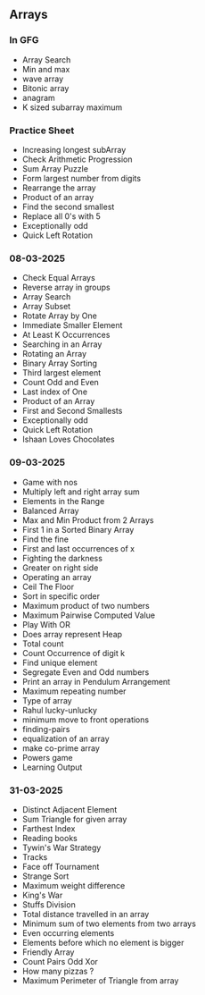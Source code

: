 ## Arrays

### In GFG
* Array Search
* Min and max
* wave array
* Bitonic array
* anagram
* K sized subarray maximum

### Practice Sheet
* Increasing longest subArray
* Check Arithmetic Progression
* Sum Array Puzzle
* Form largest number from digits
* Rearrange the array
* Product of an array
* Find the second smallest
* Replace all 0's with 5
* Exceptionally odd
* Quick Left Rotation

### 08-03-2025
* Check Equal Arrays
* Reverse array in groups
* Array Search
* Array Subset
* Rotate Array by One
* Immediate Smaller Element
* At Least K Occurrences
* Searching in an Array
* Rotating an Array
* Binary Array Sorting
* Third largest element
* Count Odd and Even
* Last index of One
* Product of an Array
* First and Second Smallests
* Exceptionally odd
* Quick Left Rotation
* Ishaan Loves Chocolates

### 09-03-2025
* Game with nos
* Multiply left and right array sum
* Elements in the Range
* Balanced Array
* Max and Min Product from 2 Arrays
* First 1 in a Sorted Binary Array
* Find the fine
* First and last occurrences of x
* Fighting the darkness
* Greater on right side
* Operating an array
* Ceil The Floor
* Sort in specific order
* Maximum product of two numbers
* Maximum Pairwise Computed Value
* Play With OR
* Does array represent Heap
* Total count
* Count Occurrence of digit k
* Find unique element
* Segregate Even and Odd numbers
* Print an array in Pendulum Arrangement
* Maximum repeating number
* Type of array
* Rahul lucky-unlucky
* minimum move to front operations
* finding-pairs
* equalization of an array
* make co-prime array
* Powers game
* Learning Output


### 31-03-2025
* Distinct Adjacent Element
* Sum Triangle for given array
* Farthest Index
* Reading books
* Tywin's War Strategy
* Tracks
* Face off Tournament
* Strange Sort
* Maximum weight difference
* King's War
* Stuffs Division
* Total distance travelled in an array
* Minimum sum of two elements from two arrays
* Even occurring elements
* Elements before which no element is bigger
* Friendly Array
* Count Pairs Odd Xor
* How many pizzas ?
* Maximum Perimeter of Triangle from array























































